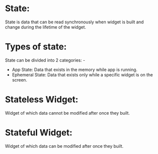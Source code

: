 # State:  
State is data that can be read synchronously when widget is built and change during the lifetime of the widget. 

# Types of state: 

State can be divided into 2 categories: -
-  App State: Data that exists in the memory while app is running.
-  Ephemeral State: Data that exists only while a specific widget is on the screen.

# Stateless Widget: 
Widget of which data cannot be modified after once they built.

# Stateful Widget: 
Widget of which data can be modified after once they built.
